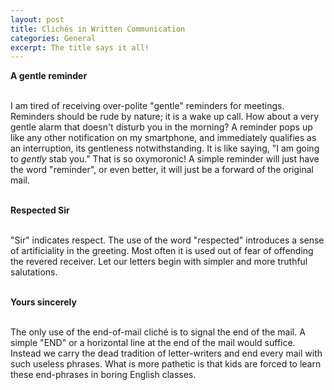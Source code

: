 ```yaml
---
layout: post
title: Clichés in Written Communication
categories: General
excerpt: The title says it all!
---
```


**A gentle reminder**<br><br>

I am tired of receiving over-polite "gentle" reminders for meetings. Reminders should be rude by nature; it is a wake up call. How about a very gentle alarm that doesn't disturb you in the morning? A reminder pops up like any other notification on my smartphone, and immediately qualifies as an interruption, its gentleness notwithstanding. It is like saying, "I am going to *gently* stab you." That is so oxymoronic! A simple reminder will just have the word "reminder", or even better, it will just be a forward of the original mail.<br><br>

**Respected Sir**<br><br>

"Sir" indicates respect. The use of the word "respected" introduces a sense of artificiality in the greeting. Most often it is used out of fear of offending the revered receiver. Let our letters begin with simpler and more truthful salutations.<br><br>

**Yours sincerely** <br><br>

The only use of the end-of-mail cliché is to signal the end of the mail. A simple "END" or a horizontal line at the end of the mail would suffice. Instead we carry the dead tradition of letter-writers and end every mail with such useless phrases. What is more pathetic is that kids are forced to learn these end-phrases in boring English classes.<br><br>

